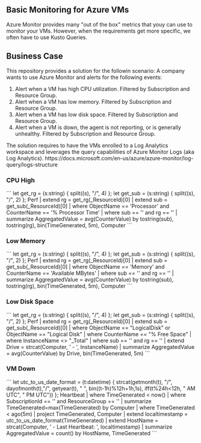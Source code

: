 <h2>Basic Monitoring for Azure VMs</h2>
Azure Monitor provides many "out of the box" metrics that youy can use to monitor your VMs. However, when the requirements get more specific, we often have to use Kusto Queries.
<h2>Business Case</h2>
This repository provides a solution for the followin scenario: A company wants to use Azure Monitor and alerts for the following events:
<ol>
<li>Alert when a VM has high CPU utilization.  Filtered by Subscription and Resource Group.
<li>Alert when a VM has low memory.  Filtered by Subscription and Resource Group.
<li>Alert when a VM has low disk space.  Filtered by Subscription and Resource Group.
<li>Alert when a VM is down, the agent is  not reporting, or is generally unhealthy.  Filtered by Subscription and Resource Group.
</ol>
The solution requires to have the VMs enrolled to a Log Analytics workspace and leverages the query capabilities of Azure Monitor Logs (aka Log Analytics).
https://docs.microsoft.com/en-us/azure/azure-monitor/log-query/logs-structure

<h3>CPU High</h3>
```
let get_rg = (s:string)
{
split((s), "/", 4)
};
let get_sub = (s:string)
{
split((s), "/", 2)
};
Perf
| extend rg = get_rg(_ResourceId)[0]
| extend sub = get_sub(_ResourceId)[0]
| where ObjectName == 'Processor' and CounterName == '% Processor Time'
| where sub == '<subscriptionid>' and rg == '<resourcegroup>'
| summarize AggregatedValue = avg(CounterValue) by tostring(sub), tostring(rg), bin(TimeGenerated, 5m), Computer
```
<h3>Low Memory</h3>
```
let get_rg = (s:string)
{
split((s), "/", 4)
};
let get_sub = (s:string)
{
split((s), "/", 2)
};
Perf
| extend rg = get_rg(_ResourceId)[0]
| extend sub = get_sub(_ResourceId)[0]
| where ObjectName == 'Memory' and CounterName == 'Available MBytes' 
| where sub == '<subscriptionid>' and rg == '<resourcegroup>'
| summarize AggregatedValue = avg(CounterValue) by tostring(sub), tostring(rg), bin(TimeGenerated, 5m), Computer
```

<h3>Low Disk Space</h3>
```
let get_rg = (s:string)
{
split((s), "/", 4)
};
let get_sub = (s:string)
{
split((s), "/", 2)
};
Perf
| extend rg = get_rg(_ResourceId)[0]
| extend sub = get_sub(_ResourceId)[0]
| where ObjectName == "LogicalDisk" or ObjectName == "Logical Disk"
| where CounterName == "% Free Space"
| where InstanceName <> "_Total"
| where sub == '<subscriptionid>' and rg == '<resourcegroup>'
| extend Drive = strcat(Computer, ' - ', InstanceName)
| summarize AggregatedValue = avg(CounterValue) by Drive, bin(TimeGenerated, 5m)
```

<h3>VM Down</h3>
```
let utc_to_us_date_format = (t:datetime)
{
strcat(getmonth(t), "/", dayofmonth(t),"/", getyear(t), " ",
bin((t-1h)%12h+1h,1s), iff(t%24h<12h, " AM UTC", " PM UTC"))
};
Heartbeat
| where TimeGenerated < now()
| where SubscriptionId == '<subscriptionid>' and ResourceGroup == '<resourcegroup>'
| summarize TimeGenerated=max(TimeGenerated) by Computer
| where TimeGenerated < ago(5m)
| project TimeGenerated, Computer
| extend localtimestamp = utc_to_us_date_format(TimeGenerated)
| extend HostName = strcat(Computer, ' - Last Heartbeat: ', localtimestamp)
| summarize AggregatedValue = count() by HostName, TimeGenerated
```
